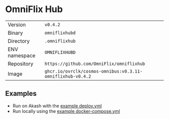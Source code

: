 # OmniFlix Hub

| | |
|---|---|
|Version|`v0.4.2`|
|Binary|`omniflixhubd`|
|Directory|`.omniflixhub`|
|ENV namespace|`OMNIFLIXHUBD`|
|Repository|`https://github.com/OmniFlix/omniflixhub`|
|Image|`ghcr.io/ovrclk/cosmos-omnibus:v0.3.11-omniflixhub-v0.4.2`|

## Examples

- Run on Akash with the [example deploy.yml](./deploy.yml)
- Run locally using the [example docker-compose.yml](./docker-compose.yml)
